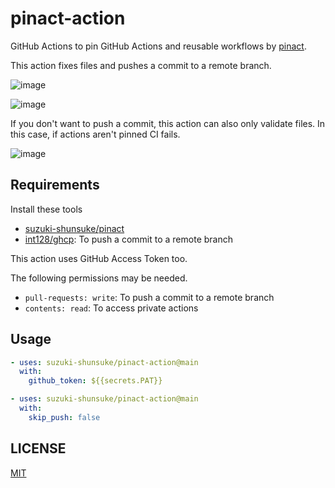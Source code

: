# pinact-action

GitHub Actions to pin GitHub Actions and reusable workflows by [pinact](https://github.com/suzuki-shunsuke/pinact).

This action fixes files and pushes a commit to a remote branch.

![image](https://github.com/suzuki-shunsuke/pinact-action/assets/13323303/dd301d04-152c-49ac-bdf3-dbf8293b376f)

![image](https://github.com/suzuki-shunsuke/pinact-action/assets/13323303/bcc1de57-0893-4536-b4bb-db2c9ed34231)

If you don't want to push a commit, this action can also only validate files.
In this case, if actions aren't pinned CI fails.

![image](https://github.com/suzuki-shunsuke/pinact-action/assets/13323303/fc3ba9c1-561e-4bfe-8c73-5874bbcae69c)

## Requirements

Install these tools

- [suzuki-shunsuke/pinact](https://github.com/suzuki-shunsuke/pinact#install)
- [int128/ghcp](https://github.com/int128/ghcp): To push a commit to a remote branch

This action uses GitHub Access Token too.

The following permissions may be needed.

- `pull-requests: write`: To push a commit to a remote branch
- `contents: read`: To access private actions

## Usage

```yaml
- uses: suzuki-shunsuke/pinact-action@main
  with:
    github_token: ${{secrets.PAT}}
```

```yaml
- uses: suzuki-shunsuke/pinact-action@main
  with:
    skip_push: false
```

## LICENSE

[MIT](LICENSE)

